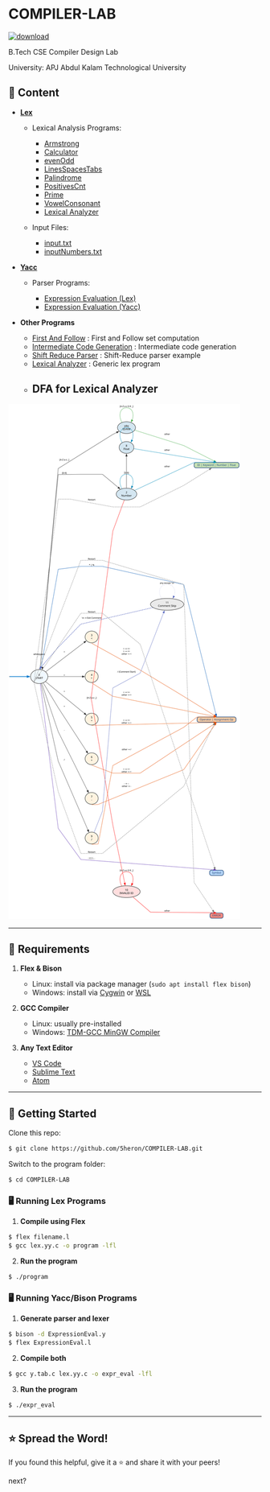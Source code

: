 # COMPILER-LAB

[![download](https://img.shields.io/badge/Direct_Download-zip-blue.svg?logo=appveyor\&longCache=true\&style=for-the-badge)](https://github.com/5heron/COMPILER-LAB/archive/refs/heads/main.zip)

B.Tech CSE Compiler Design Lab

University: APJ Abdul Kalam Technological University

## 📌 Content

* **[Lex](Lex)**

  * Lexical Analysis Programs:

    * [Armstrong](Lex/armstrong.l)
    * [Calculator](Lex/calculator.l)
    * [evenOdd](Lex/evenOdd.l)
    * [LinesSpacesTabs](Lex/nLinesSpacesTabs.l)
    * [Palindrome](Lex/palindrome.l)
    * [PositivesCnt](Lex/positivesCnt.l)
    * [Prime](Lex/prime.l)
    * [VowelConsonant](Lex/vowelConsonant.l)
    * [Lexical Analyzer](Lex/lex.l)
  * Input Files:

    * [input.txt](Lex/input.txt)
    * [inputNumbers.txt](Lex/inputNumbers.txt)

* **[Yacc](Yacc)**

  * Parser Programs:

    * [Expression Evaluation (Lex)](Yacc/ExpressionEval.y)
    * [Expression Evaluation (Yacc)](Yacc/ExpressionEval.l)

* **Other Programs**

  * [First And Follow](firstNfollow.c) : First and Follow set computation
  * [Intermediate Code Generation](IntermediateCodeGen.c) : Intermediate code generation
  * [Shift Reduce Parser](shiftReduce.c) : Shift-Reduce parser example
  * [Lexical Analyzer](lex.c) : Generic lex program
  * ## DFA for Lexical Analyzer

![Lexical DFA](lexical_dfa.svg)


---

## 🔧 Requirements

1. **Flex & Bison**

   * Linux: install via package manager (`sudo apt install flex bison`)
   * Windows: install via [Cygwin](https://www.cygwin.com/) or [WSL](https://learn.microsoft.com/en-us/windows/wsl/)

2. **GCC Compiler**

   * Linux: usually pre-installed
   * Windows: [TDM-GCC MinGW Compiler](https://sourceforge.net/projects/tdm-gcc/)

3. **Any Text Editor**

   * [VS Code](https://code.visualstudio.com/)
   * [Sublime Text](https://www.sublimetext.com/)
   * [Atom](https://atom.io/)

---

## 🚀 Getting Started

Clone this repo:

```sh
$ git clone https://github.com/5heron/COMPILER-LAB.git
```

Switch to the program folder:

```sh
$ cd COMPILER-LAB
```

### **🖥️ Running Lex Programs**

1. **Compile using Flex**

```sh
$ flex filename.l
$ gcc lex.yy.c -o program -lfl
```

2. **Run the program**

```sh
$ ./program
```

### **🖥️ Running Yacc/Bison Programs**

1. **Generate parser and lexer**

```sh
$ bison -d ExpressionEval.y
$ flex ExpressionEval.l
```

2. **Compile both**

```sh
$ gcc y.tab.c lex.yy.c -o expr_eval -lfl
```

3. **Run the program**

```sh
$ ./expr_eval
```

---

## ⭐ Spread the Word!

If you found this helpful, give it a ⭐ and share it with your peers!

 next?
